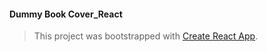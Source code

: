 #### Dummy Book Cover_React
> This project was bootstrapped with [Create React App](https://github.com/facebook/create-react-app).